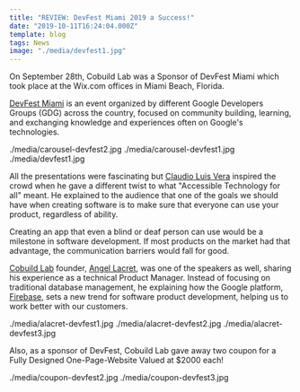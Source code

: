 ```yaml
---
title: "REVIEW: DevFest Miami 2019 a Success!"
date: "2019-10-11T16:24:04.000Z"
template: blog
tags: News
image: "./media/devfest1.jpg"
---
```


<!-- <title-2>REVIEW: DevFest Miami 2019 a Success!</title-2> -->

On September 28th, Cobuild Lab was a Sponsor of DevFest Miami which took place at the Wix.com offices in Miami Beach, Florida. 

[DevFest Miami](https://devfestmiami.org/) is an event organized by different Google Developers Groups (GDG) across the country, focused on community building, learning, and exchanging knowledge and experiences often on Google's technologies.

<carousel folder='blog'>
./media/carousel-devfest2.jpg
</carousel>
<carousel folder='blog'>
./media/carousel-devfest1.jpg
./media/devfest1.jpg
</carousel>

All the presentations were fascinating but [Claudio Luis Vera](https://www.linkedin.com/in/claudioluisvera/) inspired the crowd when he gave a different twist to what "Accessible Technology for all" meant. He explained to the audience that one of the goals we should have when creating software is to make sure that everyone can use your product, regardless of ability. 

Creating an app that even a blind or deaf person can use would be a milestone in software development. If most products on the market had that advantage, the communication barriers would fall for good.

[Cobuild Lab](https://cobuildlab.com/) founder, [Angel Lacret](https://www.linkedin.com/in/alacret), was one of the speakers as well, sharing his experience as a technical Product Manager. Instead of focusing on traditional database management, he explaining how the Google platform, [Firebase](https://firebase.google.com/?hl=es-419), sets a new trend for software product development, helping us to work better with our customers.

<carousel folder='blog'>
./media/alacret-devfest1.jpg
./media/alacret-devfest2.jpg
./media/alacret-devfest3.jpg
</carousel>

<title-5>Also, as a sponsor of DevFest, Cobuild Lab gave away two coupon for a Fully Designed One-Page-Website Valued at $2000 each!</title-5>

<carousel folder='blog'>
./media/coupon-devfest2.jpg
./media/coupon-devfest3.jpg
</carousel>

<!-- <carousel folder='blog'>
./media/coupon-devfest1.jpg
</carousel> -->